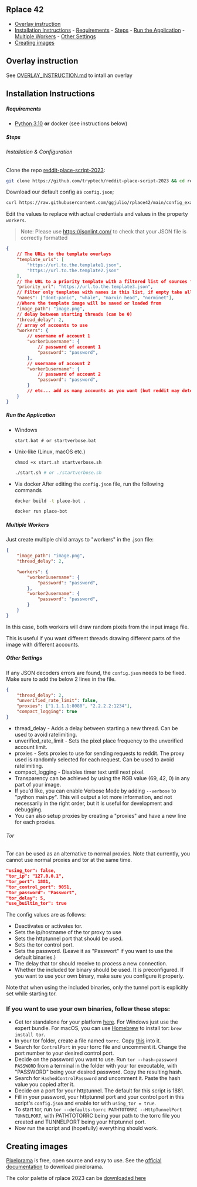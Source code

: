 Rplace 42
---



<!-- @import "[TOC]" {cmd="toc" depthFrom=1 depthTo=5 orderedList=false} -->

<!-- code_chunk_output -->

- [Overlay instruction](#overlay-instruction)
- [Installation Instructions](#installation-instructions)
      - [Requirements](#requirements)
      - [Steps](#steps)
      - [Run the Application](#run-the-application)
      - [Multiple Workers](#multiple-workers)
      - [Other Settings](#other-settings)
- [Creating images](#creating-images)

<!-- /code_chunk_output -->

## Overlay instruction
See [OVERLAY_INSTRUCTION.md](documentation/OVERLAY_INSTRUCTION.md) to intall an overlay

## Installation Instructions

##### Requirements

- [Python 3.10](https://www.python.org/downloads/) **or** docker (see instructions below)
##### Steps
###### Installation & Configuration

Clone the repo [reddit-place-script-2023](https://github.com/tryptech/reddit-place-script-2023):
```sh
git clone https://github.com/tryptech/reddit-place-script-2023 && cd reddit-place-script-2023
```

Download our default config as `config.json`;
```sh
curl https://raw.githubusercontent.com/ggjulio/rplace42/main/config_example.json > config.json
```

Edit the values to replace with actual credentials and values in the property `workers`.
> Note: Please use <https://jsonlint.com/> to check that your JSON file is correctly formatted

```json
{
    // The URLs to the template overlays
    "template_urls": [
        "https://url.to.the.template1.json",
        "https://url.to.the.template2.json"
    ],
    // The URL to a priority template with a filtered list of sources from a template overlay from "template_urls"
    "priority_url": "https://url.to.the.template3.json",
    // Filter only templates with names in this list, if empty take all
    "names": ["dont-panic", "whale", "marvin head", "norminet"],
    //Where the template image will be saved or loaded from
    "image_path": "image.png",
    // delay between starting threads (can be 0)
    "thread_delay": 2,
    // array of accounts to use
    "workers": {
        // username of account 1
        "worker1username": {
            // password of account 1
            "password": "password",
        },
        // username of account 2
        "worker1username": {
            // password of account 2
            "password": "password",
        }
        // etc... add as many accounts as you want (but reddit may detect you the more you add)
    }
}
```
##### Run the Application

- Windows
	```shell
	start.bat # or startverbose.bat
	```
- Unix-like (Linux, macOS etc.)
	```shell
	chmod +x start.sh startverbose.sh
	```
	```sh
	./start.sh # or ./startverbose.sh
	```
- Via docker
	After editing the `config.json` file, run the following commands
	```sh
	docker build -t place-bot .
	```
	```sh
	docker run place-bot
	```

##### Multiple Workers

Just create multiple child arrays to "workers" in the .json file:

```json
{
    "image_path": "image.png",
    "thread_delay": 2,

    "workers": {
        "worker1username": {
            "password": "password",
        },
        "worker2username": {
            "password": "password",
        }
    }
}
```

In this case, both workers will draw random pixels from the input image file.

This is useful if you want different threads drawing different parts of the image with different accounts.


##### Other Settings

If any JSON decoders errors are found, the `config.json` needs to be fixed. Make sure to add the below 2 lines in the file.

```json
{
    "thread_delay": 2,
    "unverified_rate_limit": false,
    "proxies": ["1.1.1.1:8080", "2.2.2.2:1234"],
    "compact_logging": true
}
```

- thread_delay - Adds a delay between starting a new thread. Can be used to avoid ratelimiting.
- unverified_rate_limit - Sets the pixel place frequency to the unverified account limit.
- proxies - Sets proxies to use for sending requests to reddit. The proxy used is randomly selected for each request. Can be used to avoid ratelimiting.
- compact_logging - Disables timer text until next pixel.
- Transparency can be achieved by using the RGB value (69, 42, 0) in any part of your image.
- If you'd like, you can enable Verbose Mode by adding `--verbose` to "python main.py". This will output a lot more information, and not necessarily in the right order, but it is useful for development and debugging.
- You can also setup proxies by creating a "proxies" and have a new line for each proxies.

###### Tor

Tor can be used as an alternative to normal proxies. Note that currently, you cannot use normal proxies and tor at the same time.

```json
"using_tor": false,
"tor_ip": "127.0.0.1",
"tor_port": 1881,
"tor_control_port": 9051,
"tor_password": "Passwort",
"tor_delay": 5,
"use_builtin_tor": true
```

The config values are as follows:

- Deactivates or activates tor.
- Sets the ip/hostname of the tor proxy to use
- Sets the httptunnel port that should be used.
- Sets the tor control port.
- Sets the password. (Leave it as "Passwort" if you want to use the default binaries.)
- The delay that tor should receive to process a new connection.
- Whether the included tor binary should be used. It is preconfigured. If you want to use your own binary, make sure you configure it properly.

Note that when using the included binaries, only the tunnel port is explicitly set while starting tor.

<h3>If you want to use your own binaries, follow these steps:</h3>

- Get tor standalone for your platform [here](https://www.torproject.org/download/tor/). For Windows just use the expert bundle. For macOS, you can use [Homebrew](https://brew.sh) to install tor: ``brew install tor``.
- In your tor folder, create a file named ``torrc``. Copy [this](https://github.com/torproject/tor/blob/main/src/config/torrc.sample.in) into it.
- Search for ``ControlPort`` in your torrc file and uncomment it. Change the port number to your desired control port.
- Decide on the password you want to use. Run ``tor --hash-password PASSWORD`` from a terminal in the folder with your tor executable, with "PASSWORD" being your desired password. Copy the resulting hash.
- Search for ``HashedControlPassword`` and uncomment it. Paste the hash value you copied after it.
- Decide on a port for your httptunnel. The default for this script is 1881.
- Fill in your password, your httptunnel port and your control port in this script's ``config.json`` and enable tor with ``using_tor = true``.
- To start tor, run ``tor --defaults-torrc PATHTOTORRC --HttpTunnelPort TUNNELPORT``, with PATHTOTORRC being your path to the torrc file you created and TUNNELPORT being your httptunnel port.
- Now run the script and (hopefully) everything should work.

## Creating images

[Pixelorama](https://github.com/Orama-Interactive/Pixelorama) is free, open source and easy to use.
See the [official documentation](https://github.com/Orama-Interactive/Pixelorama#download) to download pixelorama.

The color palette of rplace 2023 can be [downloaded here](https://raw.githubusercontent.com/ggjulio/rplace42/main/documentations/pixelorama/palettes/reddit_rplace_2023.tres)

